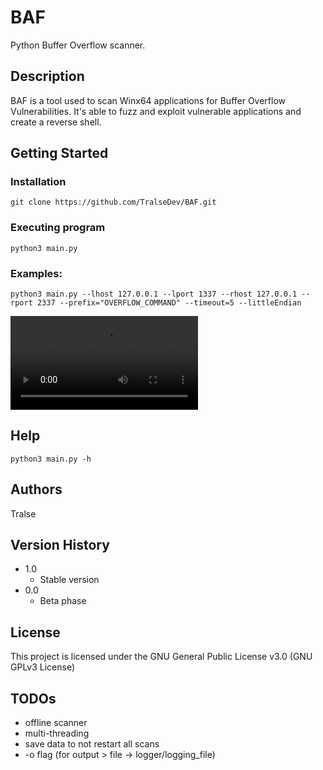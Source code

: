 # BAF

Python Buffer Overflow scanner.

## Description

BAF is a tool used to scan Winx64 applications for Buffer Overflow Vulnerabilities. It's able to fuzz and exploit vulnerable applications and create a reverse shell.

## Getting Started

### Installation
```
git clone https://github.com/TralseDev/BAF.git
```

### Executing program

```
python3 main.py
```

### Examples:
```
python3 main.py --lhost 127.0.0.1 --lport 1337 --rhost 127.0.0.1 --rport 2337 --prefix="OVERFLOW_COMMAND" --timeout=5 --littleEndian
```

![Example video](/examples/example.mp4)

## Help

```
python3 main.py -h
```

## Authors

Tralse

## Version History

* 1.0
    * Stable version
* 0.0
    * Beta phase

## License

This project is licensed under the GNU General Public License v3.0 (GNU GPLv3 License)

## TODOs
- offline scanner
- multi-threading
- save data to not restart all scans
- -o flag (for output > file -> logger/logging_file)
